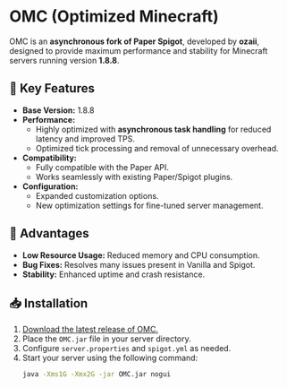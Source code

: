 # OMC (Optimized Minecraft)  

OMC is an **asynchronous fork of Paper Spigot**, developed by **ozaii**, designed to provide maximum performance and stability for Minecraft servers running version **1.8.8**.  

## 🎯 Key Features  
- **Base Version:** 1.8.8  
- **Performance:**  
  - Highly optimized with **asynchronous task handling** for reduced latency and improved TPS.  
  - Optimized tick processing and removal of unnecessary overhead.  
- **Compatibility:**  
  - Fully compatible with the Paper API.  
  - Works seamlessly with existing Paper/Spigot plugins.  
- **Configuration:**  
  - Expanded customization options.  
  - New optimization settings for fine-tuned server management.  

## 🚀 Advantages  
- **Low Resource Usage:** Reduced memory and CPU consumption.  
- **Bug Fixes:** Resolves many issues present in Vanilla and Spigot.  
- **Stability:** Enhanced uptime and crash resistance.  

## 📥 Installation  
1. [Download the latest release of OMC.](https://github.com/ozaiithejava/OMC/releases)  
2. Place the `OMC.jar` file in your server directory.  
3. Configure `server.properties` and `spigot.yml` as needed.  
4. Start your server using the following command:  
   ```bash
   java -Xms1G -Xmx2G -jar OMC.jar nogui
